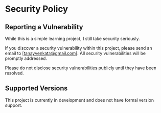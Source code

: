 # Security Policy

## Reporting a Vulnerability

While this is a simple learning project, I still take security seriously.

If you discover a security vulnerability within this project, please send an email to [tanayvenkata@gmail.com]. All security vulnerabilities will be promptly addressed.

Please do not disclose security vulnerabilities publicly until they have been resolved.

## Supported Versions

This project is currently in development and does not have formal version support.
